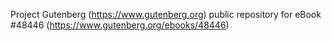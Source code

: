 Project Gutenberg (https://www.gutenberg.org) public repository for eBook #48446 (https://www.gutenberg.org/ebooks/48446)
